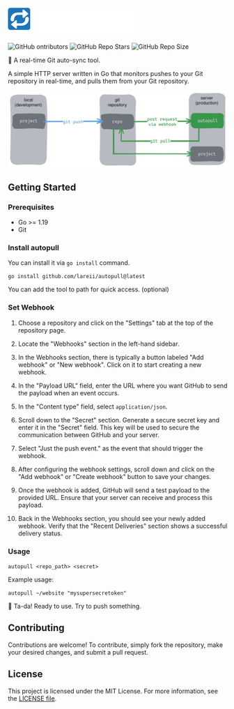 <img width="300" src="./assets/autopull.png">

![GitHub ontributors](https://img.shields.io/github/contributors/lareii/autopull)
![GitHub Repo Stars](https://img.shields.io/github/stars/lareii/autopull?color=yellow)
![GitHub Repo Size](https://img.shields.io/github/repo-size/lareii/autopull?color=limegreen)

🔄 A real-time Git auto-sync tool.

A simple HTTP server written in Go that monitors pushes to your Git repository in real-time, and pulls them from your Git repository.

![autopull Schema](./assets/autopull_schema.png)

## Getting Started
### Prerequisites
- Go >= 1.19
- Git

### Install autopull
You can install it via `go install` command.
```
go install github.com/lareii/autopull@latest
```

You can add the tool to path for quick access. (optional)

### Set Webhook
1. Choose a repository and click on the "Settings" tab at the top of the repository page.

2. Locate the "Webhooks" section in the left-hand sidebar.

3. In the Webhooks section, there is typically a button labeled "Add webhook" or "New webhook". Click on it to start creating a new webhook.

4. In the "Payload URL" field, enter the URL where you want GitHub to send the payload when an event occurs.

5. In the "Content type" field, select `application/json`.

6. Scroll down to the "Secret" section. Generate a secure secret key and enter it in the "Secret" field. This key will be used to secure the communication between GitHub and your server.

7. Select "Just the push event." as the event that should trigger the webhook.

8. After configuring the webhook settings, scroll down and click on the "Add webhook" or "Create webhook" button to save your changes.

9. Once the webhook is added, GitHub will send a test payload to the provided URL. Ensure that your server can receive and process this payload.

10. Back in the Webhooks section, you should see your newly added webhook. Verify that the "Recent Deliveries" section shows a successful delivery status.

### Usage
```
autopull <repo_path> <secret>
```

Example usage:
```
autopull ~/website "mysupersecretoken"
```

🎉 Ta-da! Ready to use. Try to push something.

## Contributing
Contributions are welcome! To contribute, simply fork the repository, make your desired changes, and submit a pull request.

## License
This project is licensed under the MIT License. For more information, see the [LICENSE file](./LICENSE).